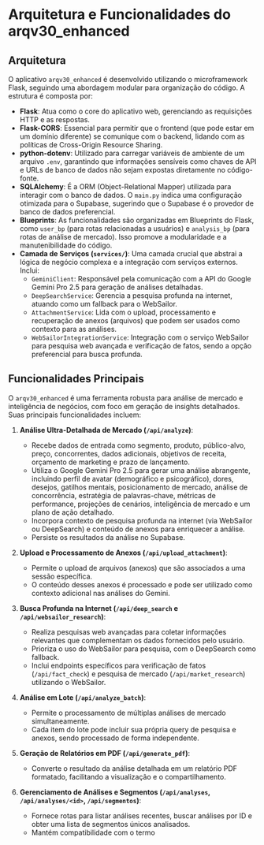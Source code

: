 # Arquitetura e Funcionalidades do arqv30_enhanced

## Arquitetura

O aplicativo `arqv30_enhanced` é desenvolvido utilizando o microframework Flask, seguindo uma abordagem modular para organização do código. A estrutura é composta por:

- **Flask**: Atua como o core do aplicativo web, gerenciando as requisições HTTP e as respostas.
- **Flask-CORS**: Essencial para permitir que o frontend (que pode estar em um domínio diferente) se comunique com o backend, lidando com as políticas de Cross-Origin Resource Sharing.
- **python-dotenv**: Utilizado para carregar variáveis de ambiente de um arquivo `.env`, garantindo que informações sensíveis como chaves de API e URLs de banco de dados não sejam expostas diretamente no código-fonte.
- **SQLAlchemy**: É a ORM (Object-Relational Mapper) utilizada para interagir com o banco de dados. O `main.py` indica uma configuração otimizada para o Supabase, sugerindo que o Supabase é o provedor de banco de dados preferencial.
- **Blueprints**: As funcionalidades são organizadas em Blueprints do Flask, como `user_bp` (para rotas relacionadas a usuários) e `analysis_bp` (para rotas de análise de mercado). Isso promove a modularidade e a manutenibilidade do código.
- **Camada de Serviços (`services/`)**: Uma camada crucial que abstrai a lógica de negócio complexa e a integração com serviços externos. Inclui:
    - `GeminiClient`: Responsável pela comunicação com a API do Google Gemini Pro 2.5 para geração de análises detalhadas.
    - `DeepSearchService`: Gerencia a pesquisa profunda na internet, atuando como um fallback para o WebSailor.
    - `AttachmentService`: Lida com o upload, processamento e recuperação de anexos (arquivos) que podem ser usados como contexto para as análises.
    - `WebSailorIntegrationService`: Integração com o serviço WebSailor para pesquisa web avançada e verificação de fatos, sendo a opção preferencial para busca profunda.

## Funcionalidades Principais

O `arqv30_enhanced` é uma ferramenta robusta para análise de mercado e inteligência de negócios, com foco em geração de insights detalhados. Suas principais funcionalidades incluem:

1.  **Análise Ultra-Detalhada de Mercado (`/api/analyze`)**:
    -   Recebe dados de entrada como segmento, produto, público-alvo, preço, concorrentes, dados adicionais, objetivos de receita, orçamento de marketing e prazo de lançamento.
    -   Utiliza o Google Gemini Pro 2.5 para gerar uma análise abrangente, incluindo perfil de avatar (demográfico e psicográfico), dores, desejos, gatilhos mentais, posicionamento de mercado, análise de concorrência, estratégia de palavras-chave, métricas de performance, projeções de cenários, inteligência de mercado e um plano de ação detalhado.
    -   Incorpora contexto de pesquisa profunda na internet (via WebSailor ou DeepSearch) e conteúdo de anexos para enriquecer a análise.
    -   Persiste os resultados da análise no Supabase.

2.  **Upload e Processamento de Anexos (`/api/upload_attachment`)**:
    -   Permite o upload de arquivos (anexos) que são associados a uma sessão específica.
    -   O conteúdo desses anexos é processado e pode ser utilizado como contexto adicional nas análises do Gemini.

3.  **Busca Profunda na Internet (`/api/deep_search` e `/api/websailor_research`)**:
    -   Realiza pesquisas web avançadas para coletar informações relevantes que complementam os dados fornecidos pelo usuário.
    -   Prioriza o uso do WebSailor para pesquisa, com o DeepSearch como fallback.
    -   Inclui endpoints específicos para verificação de fatos (`/api/fact_check`) e pesquisa de mercado (`/api/market_research`) utilizando o WebSailor.

4.  **Análise em Lote (`/api/analyze_batch`)**:
    -   Permite o processamento de múltiplas análises de mercado simultaneamente.
    -   Cada item do lote pode incluir sua própria query de pesquisa e anexos, sendo processado de forma independente.

5.  **Geração de Relatórios em PDF (`/api/generate_pdf`)**:
    -   Converte o resultado da análise detalhada em um relatório PDF formatado, facilitando a visualização e o compartilhamento.

6.  **Gerenciamento de Análises e Segmentos (`/api/analyses`, `/api/analyses/<id>`, `/api/segmentos`)**:
    -   Fornece rotas para listar análises recentes, buscar análises por ID e obter uma lista de segmentos únicos analisados.
    -   Mantém compatibilidade com o termo 

